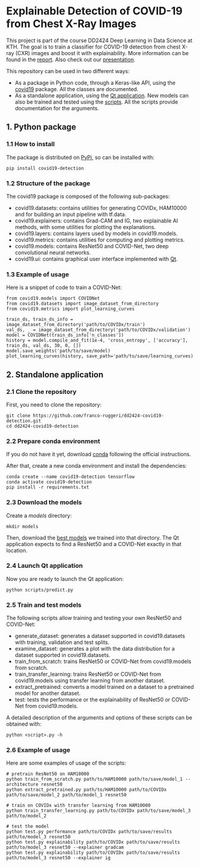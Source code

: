 # Explainable Detection of COVID-19 from Chest X-Ray Images
This project is part of the course DD2424 Deep Learning in Data Science at KTH. The goal is to train a classifier for COVID-19 detection from chest X-ray (CXR) images and boost it with explainability. More information can be found in the [report](https://github.com/franco-ruggeri/dd2424-covid19-detection/blob/master/docs/report.pdf). Also check out our [presentation](https://www.youtube.com/watch?v=c1TNhvAmddE&feature=youtu.be).

This repository can be used in two different ways:
- As a package in Python code, through a Keras-like API, using the [covid19](covid19) package. All the classes are documented.
- As a standalone application, using the [Qt application](scripts/predict.py). New models can also be trained and tested using the [scripts](scripts). All the scripts provide documentation for the arguments.

## 1. Python package

### 1.1 How to install
The package is distributed on [PyPi](https://pypi.org/), so can be installed with:
```
pip install covid19-detection
```

### 1.2 Structure of the package
The covid19 package is composed of the following sub-packages:
- covid19.datasets: contains utilities for generating COVIDx, HAM10000 and for building an input pipeline with tf.data.
- covid19.explainers: contains Grad-CAM and IG, two explainable AI methods, with some utilities for plotting the explanations.
- covid19.layers: contains layers used by models in covid19.models.
- covid19.metrics: contains utilities for computing and plotting metrics.
- covid19.models: contains ResNet50 and COVID-Net, two deep convolutional neural networks.
- covid19.ui: contains graphical user interface implemented with [Qt](https://www.qt.io/).

### 1.3 Example of usage
Here is a snippet of code to train a COVID-Net:
```
from covid19.models import COVIDNet
from covid19.datasets import image_dataset_from_directory
from covid19.metrics import plot_learning_curves

train_ds, train_ds_info = image_dataset_from_directory('path/to/COVIDx/train')
val_ds, _ = image_dataset_from_directory('path/to/COVIDx/validation')
model = COVIDNet(train_ds_info['n_classes'])
history = model.compile_and_fit(1e-4, 'cross_entropy', ['accuracy'], train_ds, val_ds, 30, 0, [])
model.save_weights('path/to/save/model)
plot_learning_curves(history, save_path='path/to/save/learning_curves)
```

## 2. Standalone application

### 2.1 Clone the repository
First, you need to clone the repository:
```
git clone https://github.com/franco-ruggeri/dd2424-covid19-detection.git
cd dd2424-covid19-detection
```

### 2.2 Prepare conda environment
If you do not have it yet, download [conda](https://docs.conda.io/en/latest/) following the official instructions.

After that, create a new conda environment and install the dependencies:
```
conda create --name covid19-detection tensorflow
conda activate covid19-detection
pip install -r requirements.txt
```

### 2.3 Download the models
Create a *models* directory:
```
mkdir models
```
Then, download the [best models](https://drive.google.com/drive/folders/1x7_xh1xNcuvT8j29y7pTyk_3nrFHNZd2?usp=sharing) we trained into that directory. The Qt application expects to find a ResNet50 and a COVID-Net exactly in that location. 

### 2.4 Launch Qt application
Now you are ready to launch the Qt application:
```
python scripts/predict.py
```

### 2.5 Train and test models
The following scripts allow training and testing your own ResNet50 and COVID-Net:
- generate_dataset: generates a dataset supported in covid19.datasets with training, validation and test splits.
- examine_dataset: generates a plot with the data distribution for a dataset supported in covid19.datasets.
- train_from_scratch: trains ResNet50 or COVID-Net from covid19.models from scratch.
- train_transfer_learning: trains ResNet50 or COVID-Net from covid19.models using transfer learning from another dataset.
- extract_pretrained: converts a model trained on a dataset to a pretrained model for another dataset.
- test: tests the performance or the explainability of ResNet50 or COVID-Net from covid19.models.

A detailed description of the arguments and options of these scripts can be obtained with:
```
python <script>.py -h
```

### 2.6 Example of usage
Here are some examples of usage of the scripts:
```
# pretrain ResNet50 on HAM10000
python train_from_scratch.py path/to/HAM10000 path/to/save/model_1 --architecture resnet50
python extract_pretrained.py path/to/HAM10000 path/to/COVIDx path/to/save/model_2 path/to/model_1 resnet50

# train on COVIDx with transfer learning from HAM10000
python train_transfer_learning.py path/to/COVIDx path/to/save/model_3 path/to/model_2

# test the model
python test.py performance path/to/COVIDx path/to/save/results path/to/model_3 resnet50
python test.py explainability path/to/COVIDx path/to/save/results path/to/model_3 resnet50 --explainer gradcam
python test.py explainability path/to/COVIDx path/to/save/results path/to/model_3 resnet50 --explainer ig
```
